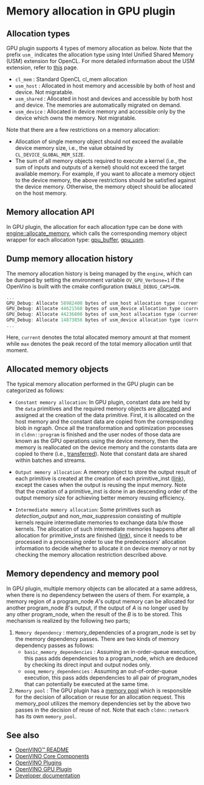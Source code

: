 # Memory allocation in GPU plugin

## Allocation types
GPU plugin supports 4 types of memory allocation as below. Note that the prefix `usm_` indicates the allocation type using Intel Unified Shared Memory (USM) extension for OpenCL. For more detailed information about the USM extension, refer to [this](https://www.khronos.org/registry/OpenCL/extensions/intel/cl_intel_unified_shared_memory.html) page. 
* `cl_mem` : Standard OpenCL cl_mem allocation
* `usm_host` : Allocated in host memory and accessible by both of host and device. Not migratable.
* `usm_shared` : Allocated in host and devices and accessible by both host and device. The memories are automatically migrated on demand.
* `usm_device` : Allocated in device memory and accessible only by the device which owns the memory. Not migratable.

Note that there are a few restrictions on a memory allocation:

* Allocation of single memory object should not exceed the available device memory size, i.e., the value obtained by `CL_DEVICE_GLOBAL_MEM_SIZE`.
* The sum of all memory objects required to execute a kernel (i.e., the sum of inputs and outputs of a kernel) should not exceed the target available memory. For example, if you want to allocate a memory object to the device memory, the above restrictions should be satisfied against the device memory. Otherwise, the memory object should be allocated on the host memory. 

## Memory allocation API
In GPU plugin, the allocation for each allocation type can be done with [engine::allocate_memory](https://github.com/openvinotoolkit/openvino/blob/de47a3b4a4ba1f8464b85a665c4d58403e0d16b8/src/plugins/intel_gpu/include/intel_gpu/runtime/engine.hpp#L51), which
calls the corresponding memory object wrapper for each allocation type: [gpu_buffer](https://github.com/openvinotoolkit/openvino/blob/de47a3b4a4ba1f8464b85a665c4d58403e0d16b8/src/plugins/intel_gpu/src/runtime/ocl/ocl_memory.cpp#L35), [gpu_usm](https://github.com/openvinotoolkit/openvino/blob/de47a3b4a4ba1f8464b85a665c4d58403e0d16b8/src/plugins/intel_gpu/src/runtime/ocl/ocl_memory.cpp#L291). 

## Dump memory allocation history 
The memory allocation history is being managed by the `engine`, which can be dumped by setting the environment variable `OV_GPU_Verbose=1` if the OpenVino is built with the cmake configuration `ENABLE_DEBUG_CAPS=ON`. 
```cpp
...
GPU_Debug: Allocate 58982400 bytes of usm_host allocation type (current=117969612; max=117969612)
GPU_Debug: Allocate 44621568 bytes of usm_device allocation type (current=44626380; max=44626380)
GPU_Debug: Allocate 44236800 bytes of usm_host allocation type (current=162206412; max=162206412)
GPU_Debug: Allocate 14873856 bytes of usm_device allocation type (current=59500236; max=59500236)
...
```
Here, `current` denotes the total allocated memory amount at that moment while `max` denotes the peak record of the total memory allocation until that moment. 

## Allocated memory objects
The typical memory allocation performed in the GPU plugin can be categorized as follows: 
* `Constant memory allocation`: In GPU plugin, constant data are held by the `data` primitives and the required memory objects are [allocated](https://github.com/openvinotoolkit/openvino/blob/de47a3b4a4ba1f8464b85a665c4d58403e0d16b8/src/plugins/intel_gpu/src/plugin/ops/constant.cpp#L181) and assigned at the creation of the data primitive. First, it is allocated on the host memory and the constant data are copied from the corresponding blob in ngraph. Once all the transformation and optimization processes in `cldnn::program` is finished and the user nodes of those data are known as the GPU operations using the device memory, then the memory is reallocated on the device memory and the constants data are copied to there (i.e., [transferred](https://github.com/openvinotoolkit/openvino/blob/de47a3b4a4ba1f8464b85a665c4d58403e0d16b8/src/plugins/intel_gpu/src/graph/program.cpp#L457)). Note that constant data are shared within batches and streams.
* `Output memory allocation`: A memory object to store the output result of each primitive is created at the creation of each primitive_inst ([link](https://github.com/openvinotoolkit/openvino/blob/de47a3b4a4ba1f8464b85a665c4d58403e0d16b8/src/plugins/intel_gpu/src/graph/primitive_inst.cpp#L263)), except the cases when the output is reusing the input memory. Note that the creation of a primitive_inst is done in an descending order of the output memory size for achieving better memory reusing efficiency.

* `Intermediate memory allocation`: Some primitives such as _detection_output_ and _non_max_suppression_ consisting of multiple kernels require intermediate memories to exchange data b/w those kernels. The allocation of such intermediate memories happens after all allocation for primitive_insts are finished ([link](https://github.com/openvinotoolkit/openvino/blob/4c01d6c50c6d314373dffd2a8ddbc294011b2508/src/plugins/intel_gpu/src/graph/network.cpp#L592)), since it needs to be processed in a processing order to use the predecessors' allocation information to decide whether to allocate it on device memory or not by checking the memory allocation restriction described above.

## Memory dependency and memory pool
In GPU plugin, multiple memory objects can be allocated at a same address, when there is no dependency between the users of them. For example, a memory region of a program_node _A_'s output memory can be allocated for another program_node _B_'s output, if the output of _A_ is no longer used by any other program_node, when the result of the _B_ is to be stored. This mechanism is realized by the following two parts;
1. `Memory dependency` : memory_dependencies of a program_node is set by the memory dependency passes. There are two kinds of memory dependency passes as follows: 
    * `basic_memory_dependencies` : Assuming an in-order-queue execution, this pass adds dependencies to a program_node, which are deduced by checking its direct input and output nodes only.
    * `oooq_memory_dependencies` : Assuming an out-of-order-queue execution, this pass adds dependencies to all pair of program_nodes that can potentially be executed at the same time.
2. `Memory pool` : The GPU plugin has a [memory pool](https://github.com/openvinotoolkit/openvino/blob/de47a3b4a4ba1f8464b85a665c4d58403e0d16b8/src/plugins/intel_gpu/include/intel_gpu/runtime/memory_pool.hpp) which is responsible for the decision of allocation or reuse for an allocation request. This memory_pool utilizes the memory dependencies set by the above two passes in the decision of reuse of not. Note that each `cldnn::network` has its own `memory_pool`.

## See also
 * [OpenVINO™ README](../../../../README.md)
 * [OpenVINO Core Components](../../../README.md)
 * [OpenVINO Plugins](../../README.md)
 * [OpenVINO GPU Plugin](../README.md)
 * [Developer documentation](../../../../docs/dev/index.md)
 